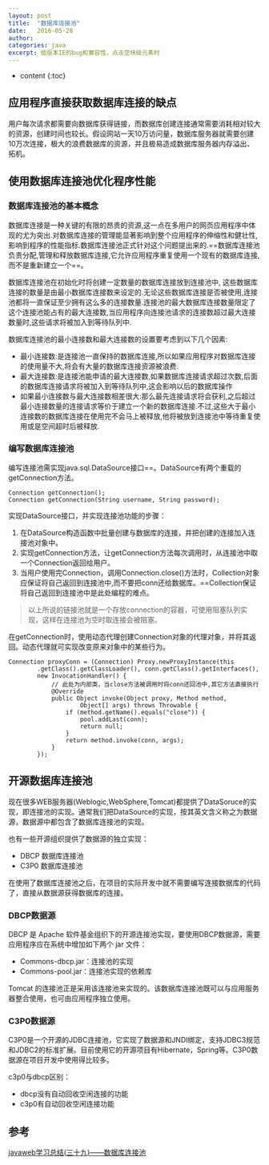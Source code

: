 ```yaml
---
layout: post
title:  "数据库连接池"
date:   2016-05-28
author:  
categories: java
excerpt: 低版本IE的bug和兼容性，点击空块级元素时
---
```


* content
{:toc}

## 应用程序直接获取数据库连接的缺点

用户每次请求都需要向数据库获得链接，而数据库创建连接通常需要消耗相对较大的资源，创建时间也较长。假设网站一天10万访问量，数据库服务器就需要创建10万次连接，极大的浪费数据库的资源，并且极易造成数据库服务器内存溢出、拓机。

## 使用数据库连接池优化程序性能

### 数据库连接池的基本概念

数据库连接是一种关键的有限的昂贵的资源,这一点在多用户的网页应用程序中体现的尤为突出.对数据库连接的管理能显著影响到整个应用程序的伸缩性和健壮性,影响到程序的性能指标.数据库连接池正式针对这个问题提出来的.==数据库连接池负责分配,管理和释放数据库连接,它允许应用程序重复使用一个现有的数据库连接,而不是重新建立一个==。

数据库连接池在初始化时将创建一定数量的数据库连接放到连接池中, 这些数据库连接的数量是由最小数据库连接数来设定的.无论这些数据库连接是否被使用,连接池都将一直保证至少拥有这么多的连接数量.连接池的最大数据库连接数量限定了这个连接池能占有的最大连接数,当应用程序向连接池请求的连接数超过最大连接数量时,这些请求将被加入到等待队列中.

数据库连接池的最小连接数和最大连接数的设置要考虑到以下几个因素:

- 最小连接数:是连接池一直保持的数据库连接,所以如果应用程序对数据库连接的使用量不大,将会有大量的数据库连接资源被浪费.
-  最大连接数:是连接池能申请的最大连接数,如果数据库连接请求超过次数,后面的数据库连接请求将被加入到等待队列中,这会影响以后的数据库操作
- 如果最小连接数与最大连接数相差很大:那么最先连接请求将会获利,之后超过最小连接数量的连接请求等价于建立一个新的数据库连接.不过,这些大于最小连接数的数据库连接在使用完不会马上被释放,他将被放到连接池中等待重复使用或是空间超时后被释放.

### 编写数据库连接池

编写连接池需实现java.sql.DataSource接口==。DataSource有两个重载的getConnection方法。

    Connection getConnection();
    Connection getConnection(String username, String password);
    
实现DataSource接口，并实现连接池功能的步骤：

1. 在DataSource构造函数中批量创建与数据库的连接，并把创建的连接加入连接池对象中。
2. 实现getConnection方法，让getConnection方法每次调用时，从连接池中取一个Connection返回给用户。
3. 当用户使用完Connection，调用Connection.close()方法时，Collection对象应保证将自己返回到连接池中,而不要把conn还给数据库。==Collection保证将自己返回到连接池中是此处编程的难点。

>以上所说的链接池就是一个存放connection的容器，可使用阻塞队列实现，这样在连接池为空时取连接会被阻塞。

在getConnection时，使用动态代理创建Connection对象的代理对象，并将其返回。动态代理就可实现改变原来对象中的某些行为。


    Connection proxyConn = (Connection) Proxy.newProxyInstance(this
    		.getClass().getClassLoader(), conn.getClass().getInterfaces(),
    		new InvocationHandler() {
    			// 此处为内部类，当close方法被调用时将conn还回池中,其它方法直接执行
    			@Override
    			public Object invoke(Object proxy, Method method,
    					Object[] args) throws Throwable {
    				if (method.getName().equals("close")) {
    					pool.addLast(conn);
    					return null;
    				}
    				return method.invoke(conn, args);
    			}
    		});
    		
## 开源数据库连接池

现在很多WEB服务器(Weblogic,WebSphere,Tomcat)都提供了DataSoruce的实现，即连接池的实现。通常我们把DataSource的实现，按其英文含义称之为数据源，数据源中都包含了数据库连接池的实现。

也有一些开源组织提供了数据源的独立实现：

- DBCP 数据库连接池
- C3P0 数据库连接池

在使用了数据库连接池之后，在项目的实际开发中就不需要编写连接数据库的代码了，直接从数据源获得数据库的连接。

### DBCP数据源

DBCP 是 Apache 软件基金组织下的开源连接池实现，要使用DBCP数据源，需要应用程序应在系统中增加如下两个 jar 文件：

- Commons-dbcp.jar：连接池的实现
- Commons-pool.jar：连接池实现的依赖库

Tomcat 的连接池正是采用该连接池来实现的。该数据库连接池既可以与应用服务器整合使用，也可由应用程序独立使用。

### C3P0数据源

C3P0是一个开源的JDBC连接池，它实现了数据源和JNDI绑定，支持JDBC3规范和JDBC2的标准扩展。目前使用它的开源项目有Hibernate，Spring等。C3P0数据源在项目开发中使用得比较多。

c3p0与dbcp区别：

- dbcp没有自动回收空闲连接的功能
- c3p0有自动回收空闲连接功能

## 参考

[javaweb学习总结(三十九)——数据库连接池](http://www.cnblogs.com/xdp-gacl/p/4002804.html)


